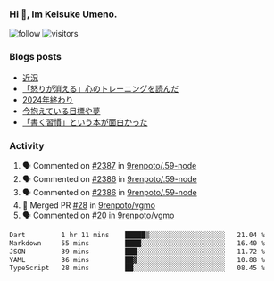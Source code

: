 ### Hi 👋, Im Keisuke Umeno.

<!--
**9renpoto/9renpoto** is a ✨ _special_ ✨ repository because its `README.md` (this file) appears on your GitHub profile.

Here are some ideas to get you started:

- 🔭 I’m currently working on ...
- 🌱 I’m currently learning ...
- 👯 I’m looking to collaborate on ...
- 🤔 I’m looking for help with ...
- 💬 Ask me about ...
- 📫 How to reach me: ...
- 😄 Pronouns: ...
- ⚡ Fun fact: ...
-->

![follow](https://img.shields.io/github/followers/9renpoto?label=Follow&style=social)
![visitors](https://komarev.com/ghpvc/?username=9renpoto&label=Profile%20views&color=0e75b6&style=flat)

### Blogs posts

<!-- BLOG-POST-LIST:START -->
- [近況](https://9renpoto.win/entry/2025/04/05/current_status)
- [「怒りが消える」心のトレーニングを読んだ](https://9renpoto.win/entry/2025/02/01/anger-management)
- [2024年終わり](https://9renpoto.win/entry/2024/12/31/2024-end)
- [今抱えている目標や夢](https://9renpoto.win/entry/2024/12/02/objective)
- [「書く習慣」という本が面白かった](https://9renpoto.win/entry/2024/11/11/leave_a_feeling_sad)
<!-- BLOG-POST-LIST:END -->

### Activity

<!--START_SECTION:activity-->
1. 🗣 Commented on [#2387](https://github.com/9renpoto/.59-node/pull/2387#issuecomment-3295588400) in [9renpoto/.59-node](https://github.com/9renpoto/.59-node)
2. 🗣 Commented on [#2386](https://github.com/9renpoto/.59-node/pull/2386#issuecomment-3295276745) in [9renpoto/.59-node](https://github.com/9renpoto/.59-node)
3. 🗣 Commented on [#2386](https://github.com/9renpoto/.59-node/pull/2386#issuecomment-3295232398) in [9renpoto/.59-node](https://github.com/9renpoto/.59-node)
4. 🎉 Merged PR [#28](https://github.com/9renpoto/vgmo/pull/28) in [9renpoto/vgmo](https://github.com/9renpoto/vgmo)
5. 🗣 Commented on [#20](https://github.com/9renpoto/vgmo/pull/20#issuecomment-3294779342) in [9renpoto/vgmo](https://github.com/9renpoto/vgmo)
<!--END_SECTION:activity-->

<!--START_SECTION:waka-->

```txt
Dart         1 hr 11 mins    █████▒░░░░░░░░░░░░░░░░░░░   21.04 %
Markdown     55 mins         ████░░░░░░░░░░░░░░░░░░░░░   16.40 %
JSON         39 mins         ███░░░░░░░░░░░░░░░░░░░░░░   11.72 %
YAML         36 mins         ██▓░░░░░░░░░░░░░░░░░░░░░░   10.88 %
TypeScript   28 mins         ██░░░░░░░░░░░░░░░░░░░░░░░   08.45 %
```

<!--END_SECTION:waka-->
